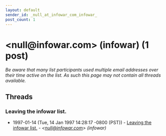 ```yaml
---
layout: default
sender_id: _null_at_infowar_com_infowar_
post_count: 1
---
```


# <null<span>@</span>infowar.com> (infowar) (1 post)

_Be aware that many list participants used multiple email addresses over their time active on the list. As such this page may not contain all threads available._

## Threads

### Leaving the infowar list.
+ 1997-01-14 (Tue, 14 Jan 1997 14:28:17 -0800 (PST)) - [Leaving the infowar list.](/archive/1997/01/f553b7a14f5f89d08ef508a5b4d350eef2cf622bb94c3040b93c1deffc0b905a) - _\<null@infowar.com\> (infowar)_

